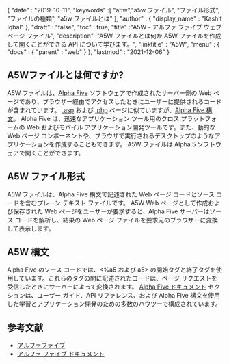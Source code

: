 {
  "date" : "2019-10-11",
  "keywords" :[ "a5w","a5w ファイル", "ファイル形式", "ファイルの種類", "a5w ファイルとは" ],
  "author" : {
    "display_name" : "Kashif Iqbal"
},
  "draft" : "false",
  "toc" : true,
  "title" :"A5W - アルファ ファイブ ウェブページ ファイル",
  "description" :"A5W ファイルとは何か,A5W ファイルを作成して開くことができる API について学びます。",
  "linktitle" : "A5W",
  "menu" : {
    "docs" : {
      "parent" : "web"
}
},
  "lastmod" : "2021-12-06"
}

## A5Wファイルとは何ですか?

A5W ファイルは、[Alpha Five](https://www.alphasoftware.com/) ソフトウェアで作成されたサーバー側の Web ページであり、ブラウザー経由でアクセスしたときにユーザーに提供されるコードが含まれています。 [.asp](/web/asp/) および [.php](/web/php/) ページに似ていますが、[Alpha Five 構文](https://documentation.alphasoftware.com/documentation/pages/GettingStarted/index.html)。 Alpha Five は、迅速なアプリケーション ツール用のクロス プラットフォームの Web およびモバイル アプリケーション開発ツールです。また、動的な Web ページ コンポーネントや、ブラウザで実行されるデスクトップのようなアプリケーションを作成することもできます。 A5W ファイルは Alpha 5 ソフトウェアで開くことができます。

## A5W ファイル形式

A5W ファイルは、Alpha Five 構文で記述された Web ページ コードとソース コードを含むプレーン テキスト ファイルです。 A5W Web ページとして作成および保存された Web ページをユーザーが要求すると、Alpha Five サーバーはソース コードを解析し、結果の Web ページ ファイルを要求元のブラウザーに変換して表示します。

## A5W 構文

Alpha Five のソース コードでは、<%a5 および a5> の開始タグと終了タグを使用しています。これらのタグの間に記述されたコードは、ページ リクエストを受信したときにサーバーによって変換されます。 [Alpha Five ドキュメント](https://documentation.alphasoftware.com/documentation/pages/index.html) セクションは、ユーザー ガイド、API リファレンス、および Alpha Five 構文を使用した学習とアプリケーション開発のための多数のハウツーで構成されています。

## 参考文献

* [アルファファイブ](https://www.alphasoftware.com/)
* [アルファ ファイブ ドキュメント](https://documentation.alphasoftware.com/documentation/pages/index.html)

